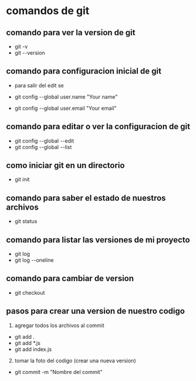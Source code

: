 # comandos de git

## comando para ver la version de git

-  git -v
-  git --version

## comando para configuracion inicial de git

- para salir del edit se 

-  git config --global user.name "Your name"
-  git config --global user.email "Your email"

## comando para editar o ver la configuracion de git

- git config --global --edit
- git config --global --list

## como iniciar git en un directorio

- git init

## comando para saber el estado de nuestros archivos

- git status 

## comando para listar las versiones de mi proyecto

- git log
- git log --oneline

## comando para cambiar de version 

- git checkout <id del commit o nombre de la rama>

## pasos para crear una version de nuestro codigo

1. agregar todos los archivos al commit
-  git add .
-  git add *.js
-  git add index.js

2. tomar la foto del codigo (crear una nueva version)

-  git commit -m "Nombre del commit"





